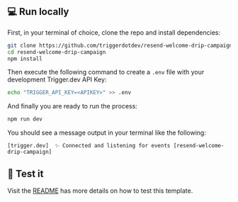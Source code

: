 ## 💻 Run locally

First, in your terminal of choice, clone the repo and install dependencies:

```sh
git clone https://github.com/triggerdotdev/resend-welcome-drip-campaign.git
cd resend-welcome-drip-campaign
npm install
```

Then execute the following command to create a `.env` file with your development Trigger.dev API Key:

```sh
echo "TRIGGER_API_KEY=<APIKEY>" >> .env
```

And finally you are ready to run the process:

```sh
npm run dev
```

You should see a message output in your terminal like the following:

```
[trigger.dev]  ✨ Connected and listening for events [resend-welcome-drip-campaign]
```

## 🧪 Test it

Visit the [README](https://github.com/triggerdotdev/resend-welcome-drip-campaign) has more details on how to test this template.
